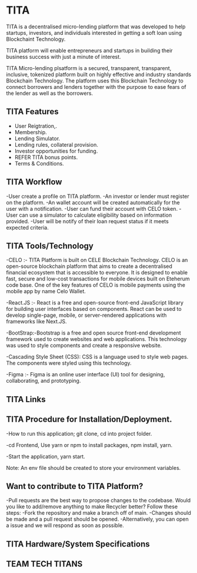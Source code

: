 # TITA 

TITA is a decentralised micro-lending platform that was developed to help startups, investors, and individuals interested in getting a soft loan using Blockchaint Technology.

TITA platform will enable entrepreneurs and startups in building their business success with just a minute of interest.

TITA Micro-lending plsatform is a secured, transparent, transparent, inclusive, tokenized platform built on highly effective and industry standards Blockchain Technology. The platform uses this Blockchain Technology to connect borrowers and lenders together with the purpose to ease fears of the lender as well as the borrowers.

## TITA Features
- User Reigtration,.
- Membership.
- Lending Simulator.
- Lending rules, collateral provision.
- Investor opportunities for funding.
- REFER TITA bonus points.
- Terms & Conditions.
 
## TITA Workflow

-User create a profile on TITA platform.
-An investor or lender must register on the platform.
-An wallet account will be created automatically for the user with a notification.
-User can fund their account with CELO token.
-User can use a simulator to calculate eligibility based on information provided.
-User will be notify of their loan request status if it meets expected criteria.


## TITA Tools/Technology

-CELO :- TITA Platform is built on CELE Blockchain Technology. CELO is an open-source blockchain platform that aims to create a decentralised financial ecosystem that is accessible to everyone. It is designed to enable fast, secure and low-cost transactions for mobile devices built on Eteherum code base. One of the key features of CELO is mobile payments using the mobile app by name Celo Wallet.

-React.JS :- React is a free and open-source front-end JavaScript library for building user interfaces based on components. React can be used to develop single-page, mobile, or server-rendered applications with frameworks like Next.JS.

-BootStrap:-Bootstrap is a free and open source front-end development framework used to create websites and web applications. This technology was used to style components and create a responsive website.

-Cascading Style Sheet (CSS): CSS is a language used to style web pages. The components were styled using this technology.

-Figma :- Figma is an online user interface (UI) tool for designing, collaborating, and prototyping.



## TITA Links



## TITA Procedure for Installation/Deployment.
-How to run this application;
git clone,
cd into project folder.

-cd Frontend,
Use yarn or npm to install packages,
npm install,
yarn.

-Start the application,
yarn start.

Note: An env file should be created to store your environment variables.

## Want to contribute to TITA Platform?
-Pull requests are the best way to propose changes to the codebase. Would you like to add/remove anything to make Recycler better? Follow these steps:
-Fork the repository and make a branch off of main.
-Changes should be made and a pull request should be opened.
-Alternatively, you can open a issue and we will respond as soon as possible.


## TITA Hardware/System Specifications



## TEAM TECH TITANS

